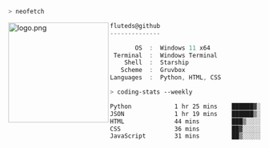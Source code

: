 ```zsh
> neofetch
```

<!--img align="left" src="https://github.com/fluteds.png" alt="logo.png" width="200"/>-->
<img align="left" src="https://external-content.duckduckgo.com/iu/?u=https%3A%2F%2F78.media.tumblr.com%2F975fca5f82161b190efdcaa05ffbd4ec%2Ftumblr_p6q6m9TJF01x3p3jmo1_500.png&f=1&nofb=1" alt="logo.png" width="200"/>

```csharp
fluteds@github
--------------

       OS  :  Windows 11 x64
 Terminal  :  Windows Terminal
    Shell  :  Starship
   Scheme  :  Gruvbox
Languages  :  Python, HTML, CSS
```

```zsh
> coding-stats --weekly
```

<!--START_SECTION:waka-->

```txt
Python            1 hr 25 mins    ██████▓░░░░░░░░░░░░░░░░░░   26.54 %
JSON              1 hr 19 mins    ██████▒░░░░░░░░░░░░░░░░░░   24.76 %
HTML              44 mins         ███▒░░░░░░░░░░░░░░░░░░░░░   13.80 %
CSS               36 mins         ██▓░░░░░░░░░░░░░░░░░░░░░░   11.29 %
JavaScript        31 mins         ██▒░░░░░░░░░░░░░░░░░░░░░░   09.75 %
```

<!--END_SECTION:waka-->
